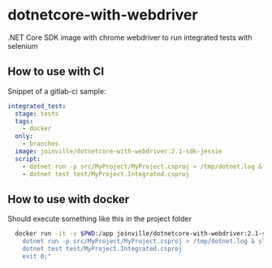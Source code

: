 # dotnetcore-with-webdriver
.NET Core SDK image with chrome webdriver to run integrated tests with selenium

## How to use with CI
Snippet of a gitlab-ci sample:

```yaml
integrated_test:
  stage: tests
  tags:
    - docker
  only:
    - branches
  image: joinville/dotnetcore-with-webdriver:2.1-sdk-jessie
  script:
    - dotnet run -p src/MyProject/MyProject.csproj > /tmp/dotnet.log & sleep 30s
    - dotnet test test/MyProject.Integrated.csproj
```

## How to use with docker
Should execute something like this in the project folder

```bash
  docker run -it -v $PWD:/app joinville/dotnetcore-with-webdriver:2.1-sdk-jessie /bin/bash -e -c "
    dotnet run -p src/MyProject/MyProject.csproj > /tmp/dotnet.log & sleep 30s;
    dotnet test test/MyProject.Integrated.csproj
    exit 0;"
```
